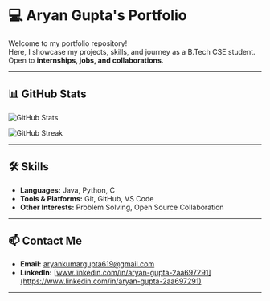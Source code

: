 # 💻 Aryan Gupta's Portfolio

Welcome to my portfolio repository!  
Here, I showcase my projects, skills, and journey as a B.Tech CSE student.  
Open to **internships, jobs, and collaborations**.

---

## 📊 GitHub Stats

![GitHub Stats](https://github-readme-stats.vercel.app/api?username=Aryan-404Error&show_icons=true&theme=radical&v=2)

![GitHub Streak](https://streak-stats.demolab.com?user=Aryan-404Error&theme=radical&cache_seconds=1800)

---

## 🛠 Skills
- **Languages:** Java, Python, C
- **Tools & Platforms:** Git, GitHub, VS Code
- **Other Interests:** Problem Solving, Open Source Collaboration

---

## 📫 Contact Me
- **Email:** aryankumargupta619@gmail.com  
- **LinkedIn:** [www.linkedin.com/in/aryan-gupta-2aa697291](https://www.linkedin.com/in/aryan-gupta-2aa697291)

---
